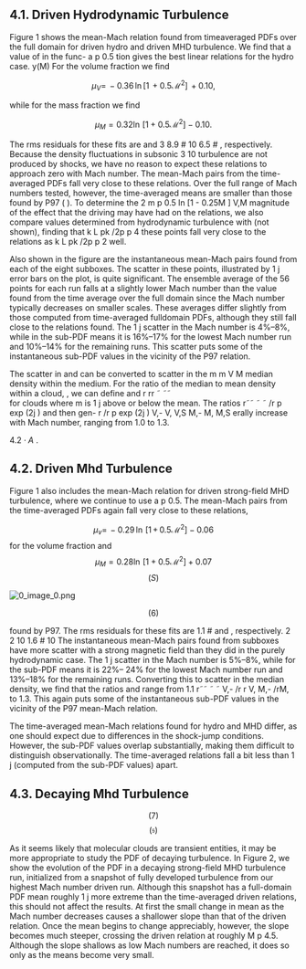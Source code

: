 ## 4.1. Driven Hydrodynamic Turbulence

Figure 1 shows the mean-Mach relation found from timeaveraged PDFs over the full domain for driven hydro and driven MHD turbulence. We find that a value of in the func- a p 0.5 tion gives the best linear relations for the hydro case. y(M)
For the volume fraction we find

$$\mu_{V}=\,-0.36\,\mathrm{ln}\,[1\,+0.5{\mathcal M}^{2}]\,+0.10,$$

while for the mass fraction we find

$$\mu_{M}=0.32\ln\,[1+0.5{\mathcal{M}}^{2}]-0.10.$$

The rms residuals for these fits are and 3 8.9 \# 10 6.5 \#
, respectively. Because the density fluctuations in subsonic 3 10 turbulence are not produced by shocks, we have no reason to expect these relations to approach zero with Mach number. The mean-Mach pairs from the time-averaged PDFs fall very close to these relations. Over the full range of Mach numbers tested, however, the time-averaged means are smaller than those found by P97 ( ). To determine the 2 m p 0.5 ln [1 - 0.25M ] V,M
magnitude of the effect that the driving may have had on the relations, we also compare values determined from hydrodynamic turbulence with (not shown), finding that k L pk /2p p 4 these points fall very close to the relations as k L pk /2p p 2 well.

Also shown in the figure are the instantaneous mean-Mach pairs found from each of the eight subboxes. The scatter in these points, illustrated by 1 j error bars on the plot, is quite significant. The ensemble average of the 56 points for each run falls at a slightly lower Mach number than the value found from the time average over the full domain since the Mach number typically decreases on smaller scales. These averages differ slightly from those computed from time-averaged fulldomain PDFs, although they still fall close to the relations found. The 1 j scatter in the Mach number is 4%–8%, while in the sub-PDF means it is 16%–17% for the lowest Mach number run and 10%–14% for the remaining runs. This scatter puts some of the instantaneous sub-PDF values in the vicinity of the P97 relation.

The scatter in and can be converted to scatter in the m m V M
median density within the medium. For the ratio of the median to mean density within a cloud, , we can define and r rr ˜ ˜˜  
for clouds where m is 1 j above or below the mean. The ratios r˜˜ ˜ ˜ /r p exp (2j ) and then gen- r /r p exp (2j ) V,- V, V,S M,- M, M,S
erally increase with Mach number, ranging from 1.0 to 1.3.

$4.2\cdot A$ .

## 4.2. Driven Mhd Turbulence

Figure 1 also includes the mean-Mach relation for driven strong-field MHD turbulence, where we continue to use a p 0.5. The mean-Mach pairs from the time-averaged PDFs again fall very close to these relations,

$$\mu_{v}=\,-0.29\,\ln\,[1\,+\,0.5\mathcal{M}^{2}]-0.06$$
for the volume fraction and
$$\mu_{M}=0.28\ln\,[1+0.5{\mathcal{M}}^{2}]+0.07$$
$$(S)$$

![0_image_0.png](0_image_0.png)

$$(6)$$

found by P97. The rms residuals for these fits are 1.1 \#
and , respectively. 2 2 10 1.6 \# 10 The instantaneous mean-Mach pairs found from subboxes have more scatter with a strong magnetic field than they did in the purely hydrodynamic case. The 1 j scatter in the Mach number is 5%–8%, while for the sub-PDF means it is 22%–
24% for the lowest Mach number run and 13%–18% for the remaining runs. Converting this to scatter in the median density, we find that the ratios and range from 1.1 r˜˜ ˜ ˜ V,- /r r V, M,- /rM,
to 1.3. This again puts some of the instantaneous sub-PDF values in the vicinity of the P97 mean-Mach relation.

The time-averaged mean-Mach relations found for hydro and MHD differ, as one should expect due to differences in the shock-jump conditions. However, the sub-PDF values overlap substantially, making them difficult to distinguish observationally. The time-averaged relations fall a bit less than 1 j (computed from the sub-PDF values) apart.

## 4.3. Decaying Mhd Turbulence

$$\left(7\right)$$
$$({\mathfrak{s}})$$

As it seems likely that molecular clouds are transient entities, it may be more appropriate to study the PDF of decaying turbulence. In Figure 2, we show the evolution of the PDF in a decaying strong-field MHD turbulence run, initialized from a snapshot of fully developed turbulence from our highest Mach number driven run. Although this snapshot has a full-domain PDF mean roughly 1 j more extreme than the time-averaged driven relations, this should not affect the results. At first the small change in mean as the Mach number decreases causes a shallower slope than that of the driven relation. Once the mean begins to change appreciably, however, the slope becomes much steeper, crossing the driven relation at roughly M p 4.5. Although the slope shallows as low Mach numbers are reached, it does so only as the means become very small.
